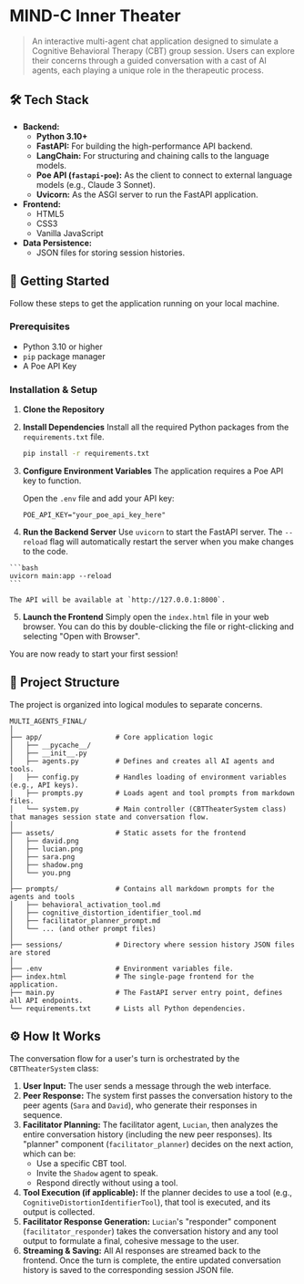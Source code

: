 # MIND-C Inner Theater

> An interactive multi-agent chat application designed to simulate a Cognitive Behavioral Therapy (CBT) group session. Users can explore their concerns through a guided conversation with a cast of AI agents, each playing a unique role in the therapeutic process.

## 🛠️ Tech Stack

  * **Backend:**
      * **Python 3.10+**
      * **FastAPI:** For building the high-performance API backend.
      * **LangChain:** For structuring and chaining calls to the language models.
      * **Poe API (`fastapi-poe`):** As the client to connect to external language models (e.g., Claude 3 Sonnet).
      * **Uvicorn:** As the ASGI server to run the FastAPI application.
  * **Frontend:**
      * HTML5
      * CSS3
      * Vanilla JavaScript
  * **Data Persistence:**
      * JSON files for storing session histories.

## 🚀 Getting Started

Follow these steps to get the application running on your local machine.

### Prerequisites

  * Python 3.10 or higher
  * `pip` package manager
  * A Poe API Key

### Installation & Setup

1.  **Clone the Repository**

2.  **Install Dependencies**
    Install all the required Python packages from the `requirements.txt` file.

    ```bash
    pip install -r requirements.txt
    ```

3.  **Configure Environment Variables**
    The application requires a Poe API key to function. 

    Open the `.env` file and add your API key:

    ```env
    POE_API_KEY="your_poe_api_key_here"
    ```

45.  **Run the Backend Server**
    Use `uvicorn` to start the FastAPI server. The `--reload` flag will automatically restart the server when you make changes to the code.

    ```bash
    uvicorn main:app --reload
    ```

    The API will be available at `http://127.0.0.1:8000`.

5.  **Launch the Frontend**
    Simply open the `index.html` file in your web browser. You can do this by double-clicking the file or right-clicking and selecting "Open with Browser".

You are now ready to start your first session\!

## 📂 Project Structure

The project is organized into logical modules to separate concerns.

```
MULTI_AGENTS_FINAL/
│
├── app/                  # Core application logic
│   ├── __pycache__/
│   ├── __init__.py
│   ├── agents.py         # Defines and creates all AI agents and tools.
│   ├── config.py         # Handles loading of environment variables (e.g., API keys).
│   ├── prompts.py        # Loads agent and tool prompts from markdown files.
│   └── system.py         # Main controller (CBTTheaterSystem class) that manages session state and conversation flow.
│
├── assets/               # Static assets for the frontend
│   ├── david.png
│   ├── lucian.png
│   ├── sara.png
│   ├── shadow.png
│   └── you.png
│
├── prompts/              # Contains all markdown prompts for the agents and tools
│   ├── behavioral_activation_tool.md
│   ├── cognitive_distortion_identifier_tool.md
│   ├── facilitator_planner_prompt.md
│   └── ... (and other prompt files)
│
├── sessions/             # Directory where session history JSON files are stored
│
├── .env                  # Environment variables file.
├── index.html            # The single-page frontend for the application.
├── main.py               # The FastAPI server entry point, defines all API endpoints.
└── requirements.txt      # Lists all Python dependencies.
```

## ⚙️ How It Works

The conversation flow for a user's turn is orchestrated by the `CBTTheaterSystem` class:

1.  **User Input:** The user sends a message through the web interface.
2.  **Peer Response:** The system first passes the conversation history to the peer agents (`Sara` and `David`), who generate their responses in sequence.
3.  **Facilitator Planning:** The facilitator agent, `Lucian`, then analyzes the entire conversation history (including the new peer responses). Its "planner" component (`facilitator_planner`) decides on the next action, which can be:
      * Use a specific CBT tool.
      * Invite the `Shadow` agent to speak.
      * Respond directly without using a tool.
4.  **Tool Execution (if applicable):** If the planner decides to use a tool (e.g., `CognitiveDistortionIdentifierTool`), that tool is executed, and its output is collected.
5.  **Facilitator Response Generation:** `Lucian`'s "responder" component (`facilitator_responder`) takes the conversation history and any tool output to formulate a final, cohesive message to the user.
6.  **Streaming & Saving:** All AI responses are streamed back to the frontend. Once the turn is complete, the entire updated conversation history is saved to the corresponding session JSON file.
